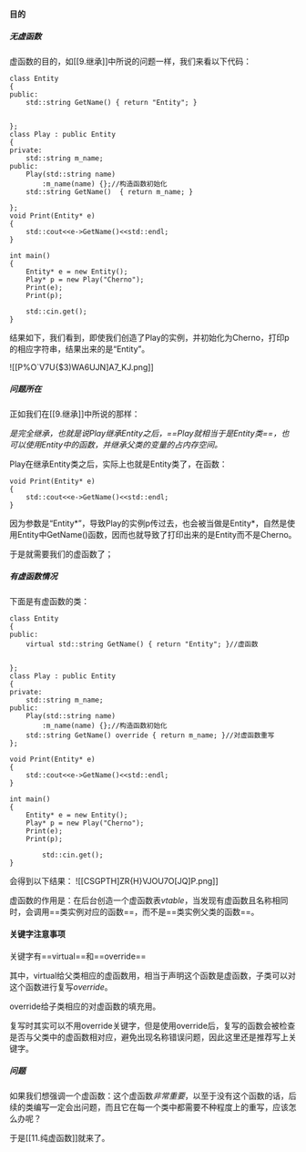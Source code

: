 #### 目的
##### 无虚函数
虚函数的目的，如[[9.继承]]中所说的问题一样，我们来看以下代码：
```
class Entity 
{
public:
	std::string GetName() { return "Entity"; }
	

};
class Play : public Entity
{
private:
	std::string m_name;
public:
	Play(std::string name) 
		:m_name(name) {};//构造函数初始化
	std::string GetName()  { return m_name; }
	
};
void Print(Entity* e)
{
	std::cout<<e->GetName()<<std::endl;
}

int main()
{
	Entity* e = new Entity();
	Play* p = new Play("Cherno");
	Print(e);
	Print(p);
	
	std::cin.get();
}

```
结果如下，我们看到，即使我们创造了Play的实例，并初始化为Cherno，打印p的相应字符串，结果出来的是“Entity”。

![[P%O`V7U{$3)WA6UJN]A7_KJ.png]]


##### 问题所在
正如我们在[[9.继承]]中所说的那样：

*是完全继承，也就是说Play继承Entity之后，==Play就相当于是Entity类==，也可以使用Entity中的函数，并继承父类的变量的占内存空间。*

Play在继承Entity类之后，实际上也就是Entity类了，在函数：
```
void Print(Entity* e)
{
	std::cout<<e->GetName()<<std::endl;
}
```

因为参数是“Entity*”，导致Play的实例p传过去，也会被当做是Entity*，自然是使用Entity中GetName()函数，因而也就导致了打印出来的是Entity而不是Cherno。

于是就需要我们的虚函数了；


##### 有虚函数情况
下面是有虚函数的类：
```
class Entity 
{
public:
	virtual std::string GetName() { return "Entity"; }//虚函数
	

};
class Play : public Entity
{
private:
	std::string m_name;
public:
	Play(std::string name) 
		:m_name(name) {};//构造函数初始化
	std::string GetName() override { return m_name; }//对虚函数重写
};

void Print(Entity* e)
{
	std::cout<<e->GetName()<<std::endl;
}

int main()
{
	Entity* e = new Entity();
	Play* p = new Play("Cherno");
	Print(e);
	Print(p);
	
		std::cin.get();
}
```
会得到以下结果：
![[CSGPTH]ZR{H}VJOU7O[JQ]P.png]]

虚函数的作用是：在后台创造一个虚函数表*vtable*，当发现有虚函数且名称相同时，会调用==类实例对应的函数==，而不是==类实例父类的函数==。


#### 关键字注意事项
关键字有==virtual==和==override==

其中，virtual给父类相应的虚函数用，相当于声明这个函数是虚函数，子类可以对这个函数进行复写*override*。

  override给子类相应的对虚函数的填充用。
  
  复写时其实可以不用override关键字，但是使用override后，复写的函数会被检查是否与父类中的虚函数相对应，避免出现名称错误问题，因此这里还是推荐写上关键字。
##### 问题
如果我们想强调一个虚函数：这个虚函数*非常重要*，以至于没有这个函数的话，后续的类编写一定会出问题，而且它在每一个类中都需要不种程度上的重写，应该怎么办呢？

于是[[11.纯虚函数]]就来了。